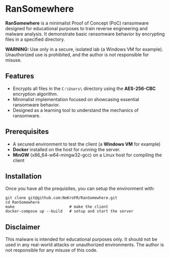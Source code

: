 # RanSomewhere
**RanSomewhere** is a minimalist Proof of Concept (PoC) ransomware designed for educational purposes to train reverse engineering and malware analysis.
It demonstrate basic ransomware behavior by encrypting files in a specified directory.

**WARNING:** Use only in a secure, isolated lab (a Windows VM for example). Unauthorized use is prohibited, and the author is not responsible for misuse.

## Features

- Encrypts all files in the `C:\Users\` directory using the **AES-256-CBC** encryption algorithm.
- Minimalist implementation focused on showcasing essential ransomware behavior.
- Designed as a learning tool to understand the mechanics of ransomware.

## Prerequisites
- A secured environment to test the client (a **Windows VM** for example)
- **Docker** installed on the host for running the server.
- **MinGW** (x86_64-w64-mingw32-gcc) on a Linux host for compiling the client


## Installation

Once you have all the prequisites, you can setup the environment with:
```
git clone git@github.com:NeKroFR/RanSomewhere.git
cd RanSomewhere
make                        # make the client
docker-compose up --build   # setup and start the server
```

## Disclaimer

This malware is intended for educational purposes only. It should not be used in any real-world attacks or unauthorized environments. The author is not responsible for any misuse of this code.
